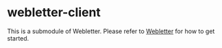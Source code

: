 webletter-client
=========

This is a submodule of Webletter. Please refer to [Webletter](https://github.com/morxa/webletter) for how to get started.

